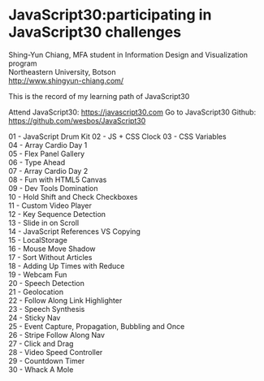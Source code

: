 # JavaScript30:participating in JavaScript30 challenges

Shing-Yun Chiang, MFA student in Information Design and Visualization program<br>
Northeastern University, Botson<br>
http://www.shingyun-chiang.com/

This is the record of my learning path of JavaScript30

Attend JavaScript30: https://javascript30.com
Go to JavaScript30 Github: https://github.com/wesbos/JavaScript30

01 - JavaScript Drum Kit
02 - JS + CSS Clock
03 - CSS Variables<br>
04 - Array Cardio Day 1<br>
05 - Flex Panel Gallery<br>
06 - Type Ahead<br>
07 - Array Cardio Day 2<br>
08 - Fun with HTML5 Canvas<br>
09 - Dev Tools Domination<br>
10 - Hold Shift and Check Checkboxes<br>
11 - Custom Video Player<br>
12 - Key Sequence Detection<br>
13 - Slide in on Scroll<br>
14 - JavaScript References VS Copying<br>
15 - LocalStorage<br>
16 - Mouse Move Shadow<br>
17 - Sort Without Articles<br>
18 - Adding Up Times with Reduce<br>
19 - Webcam Fun<br>
20 - Speech Detection<br>
21 - Geolocation<br>
22 - Follow Along Link Highlighter<br>
23 - Speech Synthesis<br>
24 - Sticky Nav<br>
25 - Event Capture, Propagation, Bubbling and Once<br>
26 - Stripe Follow Along Nav<br>
27 - Click and Drag<br>
28 - Video Speed Controller<br>
29 - Countdown Timer<br>
30 - Whack A Mole
